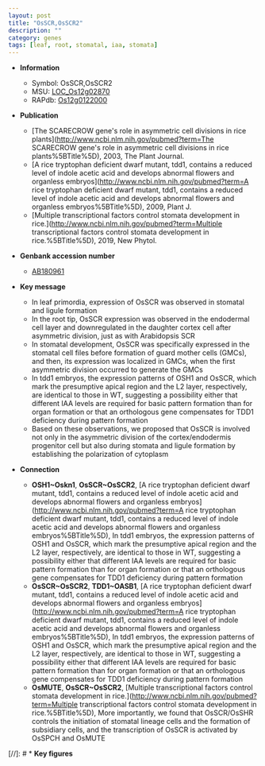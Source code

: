 ```yaml
---
layout: post
title: "OsSCR,OsSCR2"
description: ""
category: genes
tags: [leaf, root, stomatal, iaa, stomata]
---
```


* **Information**  
    + Symbol: OsSCR,OsSCR2  
    + MSU: [LOC_Os12g02870](http://rice.plantbiology.msu.edu/cgi-bin/ORF_infopage.cgi?orf=LOC_Os12g02870)  
    + RAPdb: [Os12g0122000](http://rapdb.dna.affrc.go.jp/viewer/gbrowse_details/irgsp1?name=Os12g0122000)  

* **Publication**  
    + [The SCARECROW gene's role in asymmetric cell divisions in rice plants](http://www.ncbi.nlm.nih.gov/pubmed?term=The SCARECROW gene's role in asymmetric cell divisions in rice plants%5BTitle%5D), 2003, The Plant Journal.
    + [A rice tryptophan deficient dwarf mutant, tdd1, contains a reduced level of indole acetic acid and develops abnormal flowers and organless embryos](http://www.ncbi.nlm.nih.gov/pubmed?term=A rice tryptophan deficient dwarf mutant, tdd1, contains a reduced level of indole acetic acid and develops abnormal flowers and organless embryos%5BTitle%5D), 2009, Plant J.
    + [Multiple transcriptional factors control stomata development in rice.](http://www.ncbi.nlm.nih.gov/pubmed?term=Multiple transcriptional factors control stomata development in rice.%5BTitle%5D), 2019, New Phytol.

* **Genbank accession number**  
    + [AB180961](http://www.ncbi.nlm.nih.gov/nuccore/AB180961)

* **Key message**  
    + In leaf primordia, expression of OsSCR was observed in stomatal and ligule formation
    + In the root tip, OsSCR expression was observed in the endodermal cell layer and downregulated in the daughter cortex cell after asymmetric division, just as with Arabidopsis SCR
    + In stomatal development, OsSCR was specifically expressed in the stomatal cell files before formation of guard mother cells (GMCs), and then, its expression was localized in GMCs, when the first asymmetric division occurred to generate the GMCs
    + In tdd1 embryos, the expression patterns of OSH1 and OsSCR, which mark the presumptive apical region and the L2 layer, respectively, are identical to those in WT, suggesting a possibility either that different IAA levels are required for basic pattern formation than for organ formation or that an orthologous gene compensates for TDD1 deficiency during pattern formation
    + Based on these observations, we proposed that OsSCR is involved not only in the asymmetric division of the cortex/endodermis progenitor cell but also during stomata and ligule formation by establishing the polarization of cytoplasm

* **Connection**  
    + __OSH1~Oskn1__, __OsSCR~OsSCR2__, [A rice tryptophan deficient dwarf mutant, tdd1, contains a reduced level of indole acetic acid and develops abnormal flowers and organless embryos](http://www.ncbi.nlm.nih.gov/pubmed?term=A rice tryptophan deficient dwarf mutant, tdd1, contains a reduced level of indole acetic acid and develops abnormal flowers and organless embryos%5BTitle%5D), In tdd1 embryos, the expression patterns of OSH1 and OsSCR, which mark the presumptive apical region and the L2 layer, respectively, are identical to those in WT, suggesting a possibility either that different IAA levels are required for basic pattern formation than for organ formation or that an orthologous gene compensates for TDD1 deficiency during pattern formation
    + __OsSCR~OsSCR2__, __TDD1~OASB1__, [A rice tryptophan deficient dwarf mutant, tdd1, contains a reduced level of indole acetic acid and develops abnormal flowers and organless embryos](http://www.ncbi.nlm.nih.gov/pubmed?term=A rice tryptophan deficient dwarf mutant, tdd1, contains a reduced level of indole acetic acid and develops abnormal flowers and organless embryos%5BTitle%5D), In tdd1 embryos, the expression patterns of OSH1 and OsSCR, which mark the presumptive apical region and the L2 layer, respectively, are identical to those in WT, suggesting a possibility either that different IAA levels are required for basic pattern formation than for organ formation or that an orthologous gene compensates for TDD1 deficiency during pattern formation
    + __OsMUTE__, __OsSCR~OsSCR2__, [Multiple transcriptional factors control stomata development in rice.](http://www.ncbi.nlm.nih.gov/pubmed?term=Multiple transcriptional factors control stomata development in rice.%5BTitle%5D),  More importantly, we found that OsSCR/OsSHR controls the initiation of stomatal lineage cells and the formation of subsidiary cells, and the transcription of OsSCR is activated by OsSPCH and OsMUTE

[//]: # * **Key figures**  


